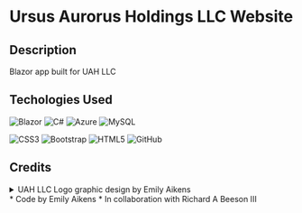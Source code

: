 # Ursus Aurorus Holdings LLC Website

## Description
Blazor app built for UAH LLC 

## Techologies Used

![Blazor](https://img.shields.io/badge/blazor-%235C2D91.svg?style=for-the-badge&logo=blazor&logoColor=white)
![C#](https://img.shields.io/badge/c%23-%23239120.svg?style=for-the-badge&logo=c-sharp&logoColor=white)
![Azure](https://img.shields.io/badge/azure-%230072C6.svg?style=for-the-badge&logo=microsoftazure&logoColor=white)
![MySQL](https://img.shields.io/badge/mysql-%2300f.svg?style=for-the-badge&logo=mysql&logoColor=white)

![CSS3](https://img.shields.io/badge/css3-%231572B6.svg?style=for-the-badge&logo=css3&logoColor=white) 
![Bootstrap](https://img.shields.io/badge/bootstrap-%23563D7C.svg?style=for-the-badge&logo=bootstrap&logoColor=white)
![HTML5](https://img.shields.io/badge/html5-%23E34F26.svg?style=for-the-badge&logo=html5&logoColor=white) 
![GitHub](https://img.shields.io/badge/github-%23121011.svg?style=for-the-badge&logo=github&logoColor=white)

## Credits
<details>
<summary> UAH LLC Logo graphic design by Emily Aikens </summary>
<img src="./DicksSolution/Dev.App.1/wwwroot/images/uah-logo.png">
</details>
* Code by Emily Aikens
* In collaboration with Richard A Beeson III